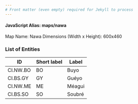 ```yaml
---
# Front matter (even empty) required for Jekyll to process
---
```


#### JavaScript Alias: maps/nawa

Map Name: Nawa
Dimensions (Width x Height): 600x460

### List of Entities

ID | Short label | Label
---|---|---|
CI.NW.BO|BO|Buyo
CI.BS.GY|GY|Guéyo
CI.NW.ME|ME|Méagui
CI.BS.SO|SO|Soubré
